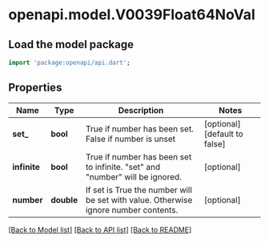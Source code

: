 # openapi.model.V0039Float64NoVal

## Load the model package
```dart
import 'package:openapi/api.dart';
```

## Properties
Name | Type | Description | Notes
------------ | ------------- | ------------- | -------------
**set_** | **bool** | True if number has been set. False if number is unset | [optional] [default to false]
**infinite** | **bool** | True if number has been set to infinite. \"set\" and \"number\" will be ignored. | [optional] 
**number** | **double** | If set is True the number will be set with value. Otherwise ignore number contents. | [optional] 

[[Back to Model list]](../README.md#documentation-for-models) [[Back to API list]](../README.md#documentation-for-api-endpoints) [[Back to README]](../README.md)


